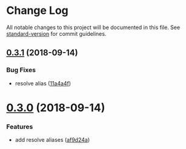 # Change Log

All notable changes to this project will be documented in this file. See [standard-version](https://github.com/conventional-changelog/standard-version) for commit guidelines.

<a name="0.3.1"></a>
## [0.3.1](https://github.com/clair-design/pholio/compare/v0.3.0...v0.3.1) (2018-09-14)


### Bug Fixes

* resolve alias ([11a4a4f](https://github.com/clair-design/pholio/commit/11a4a4f))



<a name="0.3.0"></a>
# [0.3.0](https://github.com/clair-design/pholio/compare/v0.2.2...v0.3.0) (2018-09-14)


### Features

* add resolve aliases ([af9d24a](https://github.com/clair-design/pholio/commit/af9d24a))
